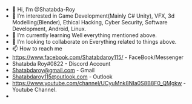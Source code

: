 - 👋 Hi, I’m @Shatabda-Roy
- 👀 I’m interested in Game Development(Mainly C# Unity), VFX, 3d Modelling(Blender), Ethical Hacking, Cyber Security, Software Development, Android, Linux.
- 🌱 I’m currently learning Well everything mentioned above.
- 💞️ I’m looking to collaborate on Everything related to things above.
- 📫 How to reach me 
- https://www.facebook.com/Shatabdaroy115/ - FaceBook/Messenger
- Shatabda Roy#0822 - Discord Account
- Shatabdaroy@gmail.com - Gmail
- Shatabdaroy115@outlook.com - Outlook
- https://www.youtube.com/channel/UCyuMnk8NIa0S8B8F0_QMgkw - Youtube Channel.
- 

<!---
Shatabda-Roy/Shatabda-Roy is a ✨ special ✨ repository because its `README.md` (this file) appears on your GitHub profile.
You can click the Preview link to take a look at your changes.
--->

